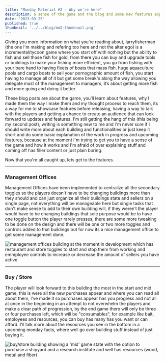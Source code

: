 ```yaml
---
title: "Monday Material #2 - Why we're here"
description: a sense of the game and the blog and some new features explanations
date: '2023-09-25'
published: true
thumbnail: '../../blog/mm2-thumbnail.png'
---
```


Giving you more information on what you’re reading about, larryfisherman (the one I'm making and refering too here and not the alter ego) is a incremental/tycoon game where you start off with nothing but the ability to fish and sell those fish for gold, from there you can buy and upgrade tools or buildings to make your fishing more efficient, you go from fishing with your bare hand to having fleets of boats that mass fish, huge aquaculture pools and cargo boats to sell your pornographic amount of fish, you start having to manage all of it but get some break's along the way allowing you delegate most of the management to managers, it’s about getting more fish and more going and doing it better.

These blog posts are about the game, you’ll learn about features, why I made them the way I make them and my thought process to reach them, its a way for me to showcase features before releasing, having a way to talk with the players and getting a chance to create an audience that can look forward to updates and features. I'm still getting the hang of this (this being my second post), writing is something new to me and I'm never sure if I should write more about each building and functionalities or just keep it short and do some basic explanation of the work in progress and upcoming features, because at the moment I'm trying to get you to have a sense of the game and how it works and I'm afraid of over explaining stuff and coming off has filler content or just plain boring.

Now that you're all caught up, lets get to the features.

---

### Management Offices

Management Offices have been implemented to centralize all the secondary toggles so the players doesn't have to be changing buildings more than they should and can just organize all their buildings state and sellers on a single page, not everything will be manageable here but single tasks that don't make sense to add to their own building will, if they weren’t the player would have to be changing buildings that sole purpose would be to have one toggle button the player rarely presses, there are some more tweaking to be done on the design and there will be one or two more toggles and controls added to that buildings but for now its a nice management office to get some management done.

![management offices building at the moment in development which has restaurant and store toggles to start and stop them from working and emmployee controls to increase or decrease the amount of sellers you have active](../../blog/mm2-management-offices.png)

---

### Buy / Store

The player will look forward to this building the most in the start and mid game, this is were all the new purchases appear and where you can read all about them, I've made it so purchases appear has you progress and not all at once in the beginning in an attempt to not overwhelm the players and make a clear path of progression, by the end game there will only be three or four purchases left, which will be "consumables", for example like bait, employees and resources, you can buy has many has you want or can afford. I'll talk more about the resources you see in the bottom in a upcoming monday facts, where well go over building stuff instead of just buying it.

![buy/store building showing a 'mid' game state with the option to purchase a shipyard and a research institute and well has resources (wood, metal and fiber)](../../blog/mm2-store.png)
